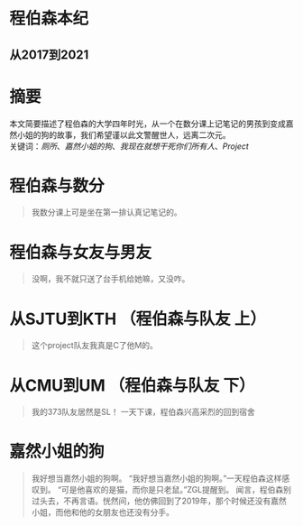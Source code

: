 # 程伯森本纪
## 从2017到2021
# 摘要
本文简要描述了程伯森的大学四年时光，从一个在数分课上记笔记的男孩到变成嘉然小姐的狗的故事，我们希望谨以此文警醒世人，远离二次元。\
关键词：*厕所*、*嘉然小姐的狗*、*我现在就想干死你们所有人*、*Project*
# 程伯森与数分
> 我数分课上可是坐在第一排认真记笔记的。
# 程伯森与女友与男友
> 没啊，我不就只送了台手机给她嘛，又没咋。

# 从SJTU到KTH （程伯森与队友 上）
> 这个project队友我真是C了他M的。

# 从CMU到UM （程伯森与队友 下）
> 我的373队友居然是SL！
一天下课，程伯森兴高采烈的回到宿舍
# 嘉然小姐的狗
> 我好想当嘉然小姐的狗啊。
“我好想当嘉然小姐的狗啊。”一天程伯森这样感叹到。
“可是他喜欢的是猫，而你是只老鼠。”ZGL提醒到。
闻言，程伯森别过头去，不再言语。恍然间，他仿佛回到了2019年，那个时候还没有嘉然小姐，而他和他的女朋友也还没有分手。
